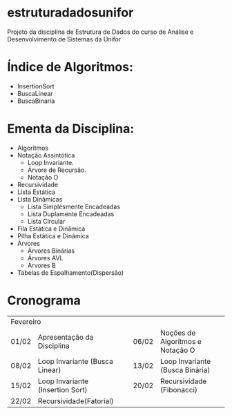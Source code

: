 # estruturadadosunifor
Projeto da disciplina de Estrutura de Dados do curso de Análise e Desenvolvimento de Sistemas da Unifor

# Índice de Algoritmos:

 - InsertionSort
 - BuscaLinear 
 - BuscaBinaria 

# Ementa da Disciplina:
 - Algoritmos
 - Notação Assintótica
    - Loop Invariante.
    - Árvore de Recursão.
    - Notação O
 - Recursividade
 - Lista Estática
 - Lista Dinâmicas
    - Lista Simplesmente Encadeadas
    - Lista Duplamente Encadeadas
    - Lista Circular
 - Fila Estática e Dinâmica
 - Pilha Estática e Dinâmica
 - Árvores
    - Árvores Binárias
    - Árvores AVL
    - Árvores B
 - Tabelas de Espalhamento(Dispersão)
 
 # Cronograma
 <table>
    <tr>
      <td colspan=5>Fevereiro</td>
    </tr>
    <tr>
      <td>01/02</td>
      <td>Apresentação da Disciplina</td>
      <td>    </td>
      <td>06/02</td>
      <td>Noções de Algorítmos e Notação O</td>
     </tr>
     <tr>
      <td>08/02</td>
      <td>Loop Invariante (Busca Linear)</td>
      <td>    </td>
      <td>13/02</td>
      <td>Loop Invariante (Busca Binária)</td>
    </tr>
     <tr>
      <td>15/02</td>
      <td>Loop Invariante (Insertion Sort)</td>
      <td>    </td>
      <td>20/02</td>
      <td>Recursividade (Fibonacci)</td>
    </tr>
     <tr>
      <td>22/02</td>
      <td>Recursividade(Fatorial)</td>
      <td>    </td>
      <td></td>
      <td></td>
    </tr>
 </table>
